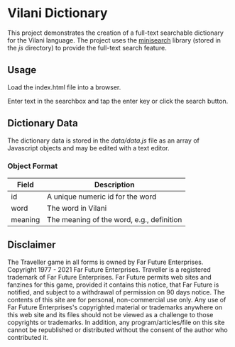 # Vilani Dictionary

This project demonstrates the creation of a full-text searchable dictionary for the Vilani language. The project uses the [minisearch](https://github.com/lucaong/minisearch) library (stored in the *js* directory) to provide the full-text search feature.

## Usage

Load the index.html file into a browser.

Enter text in the searchbox and tap the enter key or click the search button.

## Dictionary Data

The dictionary data is stored in the *data/data.js* file as an array of Javascript objects and may be edited with a text editor.

### Object Format

<table>
  <thead>
    <tr>
      <th>Field</th>
      <th>Description</th>
  </thead>
  <tbody>
    <tr>
      <td>id</td>
      <td>A unique numeric id for the word</td>
    </tr>
    <tr>
      <td>word</td>
      <td>The word in Vilani</td>
    </tr>
    <tr>
      <td>meaning</td>
      <td>The meaning of the word, e.g., definition</td>
  </tbody>
</table>

## Disclaimer

The Traveller game in all forms is owned by Far Future Enterprises. Copyright 1977 - 2021 Far Future Enterprises. Traveller is a registered trademark of Far Future Enterprises. Far Future permits web sites and fanzines for this game, provided it contains this notice, that Far Future is notified, and subject to a withdrawal of permission on 90 days notice. The contents of this site are for personal, non-commercial use only. Any use of Far Future Enterprises's copyrighted material or trademarks anywhere on this web site and its files should not be viewed as a challenge to those copyrights or trademarks. In addition, any program/articles/file on this site cannot be republished or distributed without the consent of the author who contributed it.
